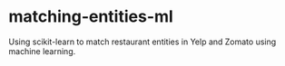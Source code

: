 # matching-entities-ml
Using scikit-learn to match restaurant entities in Yelp and Zomato using machine learning.
